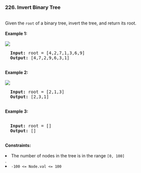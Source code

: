 <h3>226. Invert Binary Tree</h3>
<br>
Given the <code>root</code> of a binary tree, invert the tree, and return its root.<br>
<br>
<b>Example 1:</b><br>
<br>
<img src="https://user-images.githubusercontent.com/74855047/228906677-23f94fc9-be20-43f0-b0de-e72c60cdfdf0.png">
<br>
<pre>
  <strong>Input:</strong> root = [4,2,7,1,3,6,9]
  <strong>Output:</strong> [4,7,2,9,6,3,1]
</pre>
<br>
<b>Example 2:</b><br>
<br>
<img src="https://user-images.githubusercontent.com/74855047/228906837-266b6987-e7ac-4762-9e91-521d4e9b12a6.png">
<br>
<pre>
  <strong>Input:</strong> root = [2,1,3]
  <strong>Output:</strong> [2,3,1]
</pre>
<br>
<b>Example 3:</b><br>
<br>
<pre>
  <strong>Input:</strong> root = []
  <strong>Output:</strong> []
</pre> 
<br>
<b>Constraints:</b><br>
<br>
<li>The number of nodes in the tree is in the range <code>[0, 100]</code></li>.
<li><code>-100 <= Node.val <= 100</code></li>
